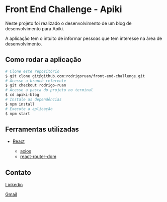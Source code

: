 <h1>Front End Challenge - Apiki</h1>
<p>Neste projeto foi realizado o desenvolvimento de um blog de desenvolvimento para Apiki.</p>
<p>A aplicação tem o intuito de informar pessoas que tem interesse na área de desenvolvimento.</p>

<h2>Como rodar a aplicação</h2>

```bash
# Clone este repositório
$ git clone git@github.com:rodrigoruan/front-end-challenge.git
# Acesse a branch referente
$ git checkout rodrigo-ruan
# Acesse a pasta do projeto no terminal
$ cd apiki-blog
# Instale as dependências
$ npm install
# Execute a aplicação
$ npm start
```

<h2>Ferramentas utilizadas</h2>

<ul>
  <li><a href="https://pt-br.reactjs.org/">React</a></li>
   <ul>
      <li><a href="https://axios-http.com/docs/intro">axios</a></li>
      <li><a href="https://v5.reactrouter.com/web/guides/quick-start">react-router-dom</a></li>
  </ul>
</ul>

<h2>Contato</h2>

<p><a href="https://www.linkedin.com/in/rodrigo-ruan/">Linkedin</a></p>
<p><a href="mailto:rodrigopython16@gmail.com">Gmail</a></p>